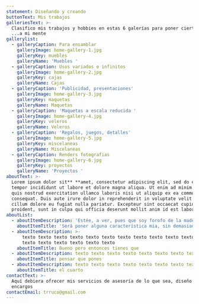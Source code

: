 ```yaml
---
statement: Diseñando y creando
buttonText: Mis trabajos
galleriesText: >-
  Clasifico mis trabajos y hobbies en estas 6 galerías para poner cierto orden
  ...a mi mente
gallerylist:
  - galleryCaption: Para ensamblar
    galleryImage: home-gallery-1.jpg
    galleryKey: muebles
    galleryName: 'Muebles '
  - galleryCaption: Usos variados e infinitos
    galleryImage: home-gallery-2.jpg
    galleryKey: cajas
    galleryName: Cajas
  - galleryCaption: 'Publicidad, presentaciones'
    galleryImage: home-gallery-3.jpg
    galleryKey: maquetas
    galleryName: Maquetas
  - galleryCaption: 'Maquetas a escala reducida '
    galleryImage: home-gallery-4.jpg
    galleryKey: veleros
    galleryName: Veleros
  - galleryCaption: 'Regalos, juegos, detalles'
    galleryImage: home-gallery-5.jpg
    galleryKey: miscelaneas
    galleryName: Miscelaneas
  - galleryCaption: Renders fotografias
    galleryImage: home-gallery-6.jpg
    galleryKey: proyectos
    galleryName: 'Proyectos '
aboutText: >-
  Lorem ipsum dolor sit** **amet, consectetur adipiscing elit, sed do eiusmod
  tempor incididunt ut labore et dolore magna aliqua. Ut enim ad minim veniam,
  quis nostrud exercitation ullamco laboris nisi ut aliquip ex ea commodo
  consequat. Duis aute irure dolor in reprehenderit in voluptate velit esse
  cillum dolore eu fugiat nulla pariatur. Excepteur sint occaecat cupidatat non
  proident, sunt in culpa qui officia deserunt mollit anim id est laborum.
aboutList:
  - aboutItemDescription: 'Estée, a ver, pues que soy forofo de la madera....'
    aboutItemTitle: 'Será poner alguna característica mia, sin demasiados detalles'
  - aboutItemDescription: >-
      texto texto texto texto texto texto texto texto texto texto texto texto
      texto texto texto texto texto texto
    aboutItemTitle: Bueno pero entonces tienes que
  - aboutItemDescription: texto texto texto texto texto texto texto texto
    aboutItemTitle: pensar que pones
  - aboutItemDescription: texto texto texto texto texto texto texto texto
    aboutItemTitle: el cuarto
contactText: >-
  Aquí debiera ofrecer mis servicios de asesoría de lo que sea, diseño y
  encargos
contactEmail: trruco@gmail.com
---
```


